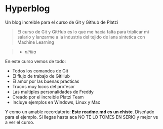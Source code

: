 # Hyperblog 
Un blog increible para el curso de Git y Github de Platzi
> El curso de Git y GitHub es lo que me hacia falta para triplicar mi salario y lanzarme a la industria del tejido de lana sintetica con Machine Learning

> - *niñita*

En este curso vemos de todo:
- Todos los comandos de Git
- El flujo de trabajo de GitHub
- El amor por las buenas practicas
- Trucos muy locos del profesor
- Las multiples personalidades de Freddy
- Creado por el increible Platzi Team
- Incluye ejemplos en Windows, Linux y Mac

Y como un amable recordatorio: **Este readme.md es un chiste**. Diseñado para el ejemplo. Si llegas hasta aca NO TE LO TOMES EN SERIO y mejor ve a ver el curso. 
